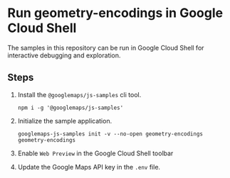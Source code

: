 # Run geometry-encodings in Google Cloud Shell

The samples in this repository can be run in Google Cloud Shell for interactive debugging and exploration.

## Steps

1. Install the `@googlemaps/js-samples` cli tool.

    ```
    npm i -g '@googlemaps/js-samples'
    ```
1. Initialize the sample application. 
    ```
    googlemaps-js-samples init -v --no-open geometry-encodings geometry-encodings
    ```
1. Enable `Web Preview` in the Google Cloud Shell toolbar
1. Update the Google Maps API key in the `.env` file.
